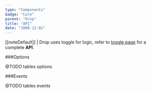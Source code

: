 ```yaml
---
type: "Components"
badge: "Core"
parent: "Drop"
title: "API"
date: "2000-12-01"
---
```


[[noteDefault]]
| Drop uses toggle for logic, refer to [toggle page](/components/toggle/api) for a complete **API**.

###Options

@TODO tables options

###Events

@TODO tables events

